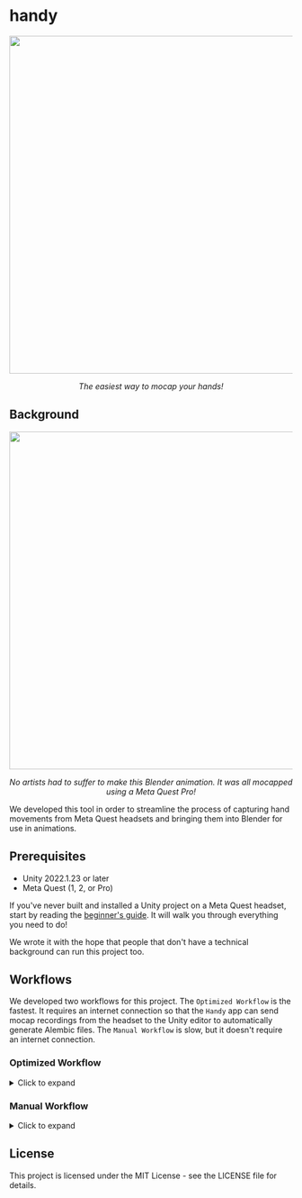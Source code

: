 # handy

<p align="center">
 <img src="https://github.com/Shopify/handy/blob/main/readme_images/logo.PNG" width="600"/>
 <p align="center">
  <em>The easiest way to mocap your hands!</em>
 </p>
</p>

## Background

<p align="center">
 <img src="https://github.com/Shopify/handy/blob/main/readme_images/animated_hands.gif" width="600"/>
 <p align="center">
  <em>No artists had to suffer to make this Blender animation. It was all mocapped using a Meta Quest Pro!</em>
 </p>
</p>

We developed this tool in order to streamline the process of capturing hand movements from Meta Quest headsets and bringing them into Blender for use in animations.

## Prerequisites

* Unity 2022.1.23 or later
* Meta Quest (1, 2, or Pro)

If you've never built and installed a Unity project on a Meta Quest headset, start by reading the [beginner's guide](https://github.com/Shopify/handy/blob/main/BEGINNERS_GUIDE.md). It will walk you through everything you need to do!

We wrote it with the hope that people that don't have a technical background can run this project too.

## Workflows

We developed two workflows for this project. The `Optimized Workflow` is the fastest. It requires an internet connection so that the `Handy` app can send mocap recordings from the headset to the Unity editor to automatically generate Alembic files. The `Manual Workflow` is slow, but it doesn't require an internet connection. 

### Optimized Workflow

<details>
  <summary>Click to expand</summary>

1. First, build the `ClientScene` and install it to the headset. You can find it here:

<p align="center">
 <img src="https://github.com/Shopify/handy/blob/main/readme_images/client_scene.png" width="600"/>
</p>

2. Now, switch over to the `ServerScene` - double-click it to open it, then hit play in the editor. You can find the scene here:

<p align="center">
 <img src="https://github.com/Shopify/handy/blob/main/readme_images/server_scene.png" width="600"/>
</p>

Play in the editor looks like this:

<p align="center">
 <img src="https://github.com/Shopify/handy/blob/main/readme_images/editor_play_button.png" width="600"/>
</p>

3. Run the `Handy` app on the headset.

4. Start and stop recording by pinching your left thumb and index finger together and holding the pinch until the red recording indicator appears or disappears at your left wrist.

<p align="center">
 <img src="https://github.com/Shopify/handy/blob/main/readme_images/begin_and_end_recording.gif" width="600"/>
 <p align="center">
  <em>The red sphere at the left wrist indicates whether you are recording or not.</em>
 </p>
</p>

5. Every time you stop recording, the client (the `Handy` app) will send a `.jsonlines` file to the server (the Unity editor). The server will then immediately start playing back the recording (you will see your hands moving around in Unity's viewport). Once it finishes playing the recording (you will see your hands freeze in Unity's viewport), it will output a finished `.abc` filename in Unity's console.

<p align="center">
 <img src="https://github.com/Shopify/handy/blob/main/readme_images/final_abc.png" width="848"/>
</p>

6. Load your exported `.abc` files in Blender. You will see the two hands and a cube that acts as a placeholder for the headset, which we also record!

<p align="center">
 <img src="https://github.com/Shopify/handy/blob/main/readme_images/hands_and_head.PNG" width="600"/>
</p>
</details>

### Manual Workflow

<details>
  <summary>Click to expand</summary>

1. First, build the `CaptureScene` and install it to the headset. You can find it here:

<p align="center">
 <img src="https://github.com/Shopify/handy/blob/main/readme_images/capture_scene.PNG" width="600"/>
</p>

2. Run the `Handy` app on the headset.
3. Start and stop recording by pinching your left thumb and index finger together and holding the pinch until the red recording indicator appears or disappears at your left wrist.

<p align="center">
 <img src="https://github.com/Shopify/handy/blob/main/readme_images/begin_and_end_recording.gif" width="600"/>
 <p align="center">
  <em>The red sphere at the left wrist indicates whether you are recording or not.</em>
 </p>
</p>

4. Connect the headset to your computer and download the `.jsonlines` files that were recorded. You can find them here:

<p align="center">
 <img src="https://github.com/Shopify/handy/blob/main/readme_images/jsonlines_folder.PNG" width="600"/>
</p>

5. Open the `PlaybackScene` in the Unity editor. You can find it here:

<p align="center">
 <img src="https://github.com/Shopify/handy/blob/main/readme_images/playback_scene.PNG" width="600"/>
</p>

6. Click on the `PlaybackManager` object in the scene hierarchy. In the `PlaybackManager` component of that object, input the path of the `.jsonlines` file that you want to export as an Alembic file. In the `AlembicExporter` component of the same object, specify the location where you want the Alembic file to be generated and its name.

<p align="center">
 <img src="https://github.com/Shopify/handy/blob/main/readme_images/playback_steps.PNG" width="600"/>
</p>

7. Hit play in the editor and wait for the animation to complete.
8. Load your exported `.abc` file in Blender. You will see the two hands and a cube that acts as a placeholder for the headset, which we also record!

<p align="center">
 <img src="https://github.com/Shopify/handy/blob/main/readme_images/hands_and_head.PNG" width="600"/>
</p>
</details>

## License

This project is licensed under the MIT License - see the LICENSE file for details.